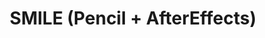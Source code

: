 ---
title: 'SMILE (Pencil + AfterEffects)'
redirect_to:
  - 'https://discuss.pencil2d.org/t/smile-pencil-aftereffects/924'
---